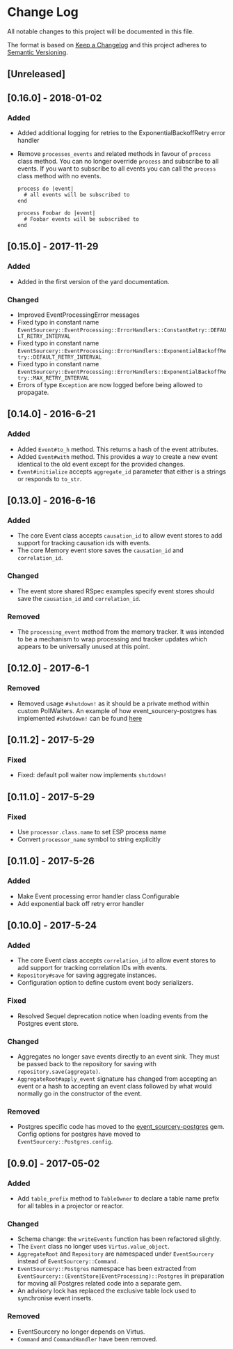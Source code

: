 # Change Log
All notable changes to this project will be documented in this file.

The format is based on [Keep a Changelog](http://keepachangelog.com/)
and this project adheres to [Semantic Versioning](http://semver.org/).

## [Unreleased]

## [0.16.0] - 2018-01-02
### Added
- Added additional logging for retries to the ExponentialBackoffRetry error handler
- Remove `processes_events` and related methods in favour of `process` class
  method. You can no longer override `process` and subscribe to all events.
  If you want to subscribe to all events you can call the `process` class
  method with no events.

      process do |event|
        # all events will be subscribed to
      end

      process Foobar do |event|
        # Foobar events will be subscribed to
      end

## [0.15.0] - 2017-11-29
### Added
- Added in the first version of the yard documentation.

### Changed
- Improved EventProcessingError messages
- Fixed typo in constant name `EventSourcery::EventProcessing::ErrorHandlers::ConstantRetry::DEFAULT_RETRY_INTERVAL`
- Fixed typo in constant name `EventSourcery::EventProcessing::ErrorHandlers::ExponentialBackoffRetry::DEFAULT_RETRY_INTERVAL`
- Fixed typo in constant name `EventSourcery::EventProcessing::ErrorHandlers::ExponentialBackoffRetry::MAX_RETRY_INTERVAL`
- Errors of type `Exception` are now logged before being allowed to propagate.

## [0.14.0] - 2016-6-21
### Added
- Added `Event#to_h` method. This returns a hash of the event attributes.
- Added `Event#with` method. This provides a way to create a new event
  identical to the old event except for the provided changes.
- `Event#initialize` accepts `aggregate_id` parameter that either is
  a strings or responds to `to_str`.

## [0.13.0] - 2016-6-16
### Added
- The core Event class accepts `causation_id` to allow event stores to
  add support for tracking causation ids with events.
- The core Memory event store saves the `causation_id` and `correlation_id`.

### Changed
- The event store shared RSpec examples specify event stores should save
  the `causation_id` and `correlation_id`.

### Removed
- The `processing_event` method from the memory tracker. It was intended to
  be a mechanism to wrap processing and tracker updates which appears to be
  universally unused at this point.

## [0.12.0] - 2017-6-1
### Removed
- Removed usage `#shutdown!` as it should be a private method within custom PollWaiters.
  An example of how event_sourcery-postgres has implemented `#shutdown!` can be
  found [here](https://github.com/envato/event_sourcery-postgres/pull/5)

## [0.11.2] - 2017-5-29
### Fixed
- Fixed: default poll waiter now implements `shutdown!`

## [0.11.0] - 2017-5-29
### Fixed
- Use `processor.class.name` to set ESP process name
- Convert `processor_name` symbol to string explicitly

## [0.11.0] - 2017-5-26
### Added
- Make Event processing error handler class Configurable
- Add exponential back off retry error handler

## [0.10.0] - 2017-5-24
### Added
- The core Event class accepts `correlation_id` to allow event stores to
  add support for tracking correlation IDs with events.
- `Repository#save` for saving aggregate instances.
- Configuration option to define custom event body serializers.

### Fixed
- Resolved Sequel deprecation notice when loading events from the Postgres event
  store.

### Changed
- Aggregates no longer save events directly to an event sink. They must be
  passed back to the repository for saving with `repository.save(aggregate)`.
- `AggregateRoot#apply_event` signature has changed from accepting an event or
  a hash to accepting an event class followed by what would normally go in the
  constructor of the event.

### Removed
- Postgres specific code has moved to the [event_sourcery-postgres](https://github.com/envato/event_sourcery-postgres) gem.
  Config options for postgres have moved to `EventSourcery::Postgres.config`.

## [0.9.0] - 2017-05-02
### Added
- Add `table_prefix` method to `TableOwner` to declare a table name prefix for
  all tables in a projector or reactor.

### Changed
- Schema change: the `writeEvents` function has been refactored slightly.
- The `Event` class no longer uses `Virtus.value_object`.
- `AggregateRoot` and `Repository` are namespaced under `EventSourcery` instead
  of `EventSourcery::Command`.
- `EventSourcery::Postgres` namespace has been extracted from
  `EventSourcery::(EventStore|EventProcessing)::Postgres` in preparation for
moving all Postgres related code into a separate gem.
- An advisory lock has replaced the exclusive table lock used to synchronise
  event inserts.

### Removed
- EventSourcery no longer depends on Virtus.
- `Command` and `CommandHandler` have been removed.
